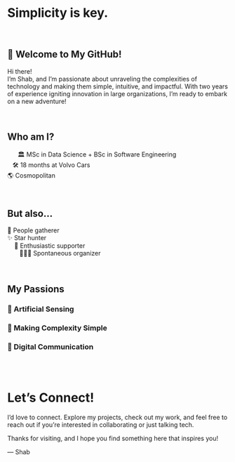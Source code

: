 # Simplicity is key.

<br>

## 🚀 Welcome to My GitHub!

Hi there! <br>I’m Shab, and I’m passionate about unraveling the complexities of technology and making them simple, intuitive, and impactful. With two years of experience igniting innovation in large organizations, I’m ready to embark on a new adventure!

<br>

## Who am I?

&nbsp;&nbsp;&nbsp;&nbsp;&nbsp;&nbsp;🏛️ MSc in Data Science + BSc in Software Engineering <br>
&nbsp;&nbsp;&nbsp;🛠️ 18 months at Volvo Cars <br> 
🌎 Cosmopolitan 

<br>

## But also...

👥 People gatherer <br>
✨ Star hunter <br>
&nbsp;&nbsp;&nbsp; 💬 Enthusiastic supporter <br>
&nbsp;&nbsp;&nbsp;&nbsp;&nbsp;&nbsp; 🏃🏻‍♂️ Spontaneous organizer <br>


<br>

## My Passions

### 🤖 Artificial Sensing


### 🧩 Making Complexity Simple


### 🤖 Digital Communication


<br>

<br>

# Let’s Connect!
I’d love to connect. Explore my projects, check out my work, and feel free to reach out if you’re interested in collaborating or just talking tech.

Thanks for visiting, and I hope you find something here that inspires you!

— Shab






